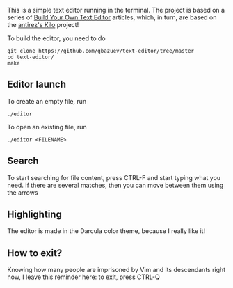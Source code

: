 This is a simple text editor running in the terminal. The project is based on a series of [Build Your Own Text Editor](https://viewsourcecode.org/snaptoken/kilo/) articles, which, in turn, are based on the [antirez's Kilo](http://antirez.com/news/108) project!

To build the editor, you need to do

    git clone https://github.com/gbazuev/text-editor/tree/master
    cd text-editor/
    make
## Editor launch
To create an empty file, run

    ./editor

To open an existing file, run

    ./editor <FILENAME>

## Search
To start searching for file content, press CTRL-F and start typing what you need. If there are several matches, then you can move between them using the arrows

## Highlighting
The editor is made in the Darcula color theme, because I really like it!

## How to exit?
Knowing how many people are imprisoned by Vim and its descendants right now, I leave this reminder here: to exit, press CTRL-Q
